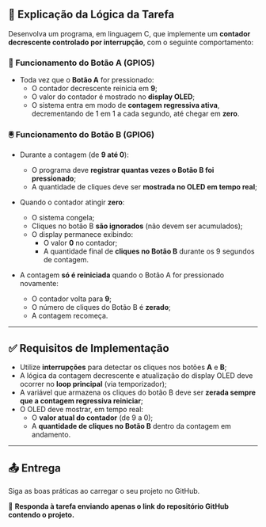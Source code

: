## 🧠 Explicação da Lógica da Tarefa

Desenvolva um programa, em linguagem C, que implemente um **contador decrescente controlado por interrupção**, com o seguinte comportamento:

### 📲 Funcionamento do Botão A (GPIO5)

- Toda vez que o **Botão A** for pressionado:
  - O contador decrescente reinicia em **9**;
  - O valor do contador é mostrado no **display OLED**;
  - O sistema entra em modo de **contagem regressiva ativa**, decrementando de 1 em 1 a cada segundo, até chegar em **zero**.

### 🖲 Funcionamento do Botão B (GPIO6)

- Durante a contagem (de **9 até 0**):
  - O programa deve **registrar quantas vezes o Botão B foi pressionado**;
  - A quantidade de cliques deve ser **mostrada no OLED em tempo real**;
- Quando o contador atingir **zero**:
  - O sistema congela;
  - Cliques no botão B **são ignorados** (não devem ser acumulados);
  - O display permanece exibindo:
    - O valor **0** no contador;
    - A quantidade final de **cliques no Botão B** durante os 9 segundos de contagem.

- A contagem **só é reiniciada** quando o Botão A for pressionado novamente:
  - O contador volta para **9**;
  - O número de cliques do Botão B é **zerado**;
  - A contagem recomeça.

---

## ✅ Requisitos de Implementação

- Utilize **interrupções** para detectar os cliques nos botões **A** e **B**;
- A lógica da contagem decrescente e atualização do display OLED deve ocorrer no **loop principal** (via temporizador);
- A variável que armazena os cliques do botão B deve ser **zerada sempre que a contagem regressiva reiniciar**;
- O OLED deve mostrar, em tempo real:
  - O **valor atual do contador** (de 9 a 0);
  - A **quantidade de cliques no Botão B** dentro da contagem em andamento.

---

## 📤 Entrega

Siga as boas práticas ao carregar o seu projeto no GitHub.

📎 **Responda à tarefa enviando apenas o link do repositório GitHub contendo o projeto.**

